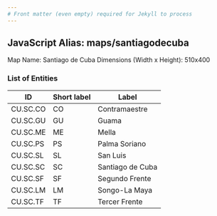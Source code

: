 ```yaml
---
# Front matter (even empty) required for Jekyll to process
---
```


## JavaScript Alias: maps/santiagodecuba

Map Name: Santiago de Cuba
Dimensions (Width x Height): 510x400





### List of Entities

ID | Short label | Label
---|---|---|
CU.SC.CO|CO|Contramaestre
CU.SC.GU|GU|Guama
CU.SC.ME|ME|Mella
CU.SC.PS|PS|Palma Soriano
CU.SC.SL|SL|San Luis
CU.SC.SC|SC|Santiago de Cuba
CU.SC.SF|SF|Segundo Frente
CU.SC.LM|LM|Songo-La Maya
CU.SC.TF|TF|Tercer Frente